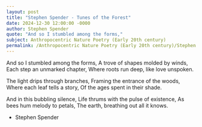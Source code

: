 ```yaml
---
layout: post
title: "Stephen Spender - Tunes of the Forest"
date: 2024-12-30 12:00:00 -0000
author: Stephen Spender
quote: "And so I stumbled among the forms,"
subject: Anthropocentric Nature Poetry (Early 20th century)
permalink: /Anthropocentric Nature Poetry (Early 20th century)/Stephen Spender/Stephen Spender - Tunes of the Forest
---
```


And so I stumbled among the forms,
A trove of shapes molded by winds,
Each step an unmarked chapter,
Where roots run deep, like love unspoken.

The light drips through branches,
Framing the entrance of the woods,
Where each leaf tells a story,
Of the ages spent in their shade.

And in this bubbling silence,
Life thrums with the pulse of existence,
As bees hum melody to petals,
The earth, breathing out all it knows.

- Stephen Spender
